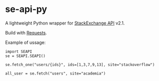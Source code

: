 se-api-py
=========

A lightweight Python wrapper for [StackExchange API](http://api.stackexchange.com/) v2.1.

Build with [Requests](http://docs.python-requests.org/).

Example of ussage:

    import SEAPI
    se = SEAPI.SEAPI()
    
    se.fetch_one("users/{ids}", ids=[1,3,7,9,13], site="stackoverflow") 

    all_user = se.fetch("users", site="academia")
